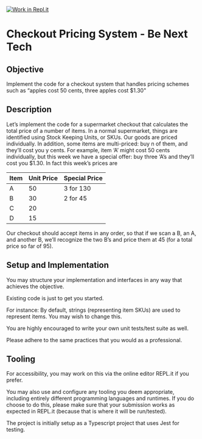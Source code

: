 [![Work in Repl.it](https://classroom.github.com/assets/work-in-replit-14baed9a392b3a25080506f3b7b6d57f295ec2978f6f33ec97e36a161684cbe9.svg)](https://classroom.github.com/online_ide?assignment_repo_id=2896378&assignment_repo_type=AssignmentRepo)
# Checkout Pricing System - Be Next Tech

## Objective

Implement the code for a checkout system that handles pricing schemes such as “apples cost 50 cents, three apples cost \$1.30"

## Description

Let’s implement the code for a supermarket checkout that calculates the total price of a number of items.
In a normal supermarket, things are identified using Stock Keeping Units, or SKUs.
Our goods are priced individually. In addition, some items are multi-priced: buy n of them, and they’ll cost you y cents.
For example, item ‘A’ might cost 50 cents individually, but this week we have a special offer: buy three ‘A’s and they’ll cost you \$1.30.
In fact this week’s prices are

| Item | Unit Price | Special Price |
| ---- | ---------- | ------------- |
| A    | 50         | 3 for 130     |
| B    | 30         | 2 for 45      |
| C    | 20         |               |
| D    | 15         |               |

Our checkout should accept items in any order, so that if we scan a B, an A, and another B,
we’ll recognize the two B’s and price them at 45 (for a total price so far of 95).

## Setup and Implementation

You may structure your implementation and interfaces in any way that achieves the objective.

Existing code is just to get you started.

For instance: By default, strings (representing item SKUs) are used to represent items. You may wish to change this.

You are highly encouraged to write your own unit tests/test suite as well.

Please adhere to the same practices that you would as a professional.

## Tooling

For accessibility, you may work on this via the online editor REPL.it if you prefer.

You may also use and configure any tooling you deem appropriate, including entirely different programming languages and runtimes.
If you do choose to do this, please make sure that your submission works as expected in REPL.it (because that is where it will be run/tested).

The project is initially setup as a Typescript project that uses Jest for testing.
